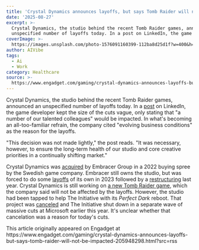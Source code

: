 ```yaml
---
title: 'Crystal Dynamics announces layoffs, but says Tomb Raider will not be impacted'
date: '2025-08-27'
excerpt: >-
  Crystal Dynamics, the studio behind the recent Tomb Raider games, announced an
  unspecified number of layoffs today. In a post on LinkedIn, the game de...
coverImage: >-
  https://images.unsplash.com/photo-1576091160399-112ba8d25d1f?w=400&h=200&fit=crop&auto=format
author: AIVibe
tags:
  - Ai
  - Work
category: Healthcare
source: >-
  https://www.engadget.com/gaming/crystal-dynamics-announces-layoffs-but-says-tomb-raider-will-not-be-impacted-205948298.html?src=rss
---
```

<p>Crystal Dynamics, the studio behind the recent Tomb Raider games, announced an unspecified number of layoffs today. In a <a data-i13n="elm:context_link;elmt:doNotAffiliate;cpos:1;pos:1" class="no-affiliate-link" href="https://www.linkedin.com/feed/update/urn:li:activity:7366524687985594369/"><ins>post</ins></a> on LinkedIn, the game developer kept the size of the cuts vague, only stating that &quot;a number of our talented colleagues&quot; would be impacted. In what&#39;s becoming an all-too-familiar refrain, the company cited &quot;evolving business conditions&quot; as the reason for the layoffs.</p>
<p>&quot;This decision was not made lightly,&quot; the post reads. &quot;It was necessary, however, to ensure the long-term health of our studio and core creative priorities in a continually shifting market.&quot;</p>
<span id="end-legacy-contents"></span><p>Crystal Dynamics was <a data-i13n="elm:context_link;elmt:doNotAffiliate;cpos:2;pos:1" class="no-affiliate-link" href="https://www.engadget.com/embracer-acquires-eidos-square-enix-montreal-and-other-studios-for-300-million-091019083.html"><ins>acquired</ins></a> by Embracer Group in a 2022 buying spree by the Swedish game company. Embracer still owns the studio, but was forced to do some <a data-i13n="elm:context_link;elmt:doNotAffiliate;cpos:3;pos:1" class="no-affiliate-link" href="https://www.engadget.com/embracer-announces-layoffs-and-game-cancellations-after-a-2-billion-deal-falls-through-144311854.html"><ins>layoffs</ins></a> of its own in 2023 followed by a <a data-i13n="elm:context_link;elmt:doNotAffiliate;cpos:4;pos:1" class="no-affiliate-link" href="https://www.engadget.com/embracer-group-is-splitting-up-its-messy-gaming-empire-into-three-different-companies-120006822.html"><ins>restructuring</ins></a> last year. Crystal Dynamics is still working on <a data-i13n="elm:context_link;elmt:doNotAffiliate;cpos:5;pos:1" class="no-affiliate-link" href="https://www.engadget.com/amazon-games-tomb-raider-crystal-dynamics-173848481.html">a new Tomb Raider game</a>, which the company said will not be affected by the layoffs. However, the studio had been tapped to help The Initiative with its <em>Perfect Dark</em> reboot. That project was <a data-i13n="elm:context_link;elmt:doNotAffiliate;cpos:6;pos:1" class="no-affiliate-link" href="https://www.engadget.com/gaming/xbox/microsoft-is-closing-the-studio-developing-the-perfect-dark-reboot-and-cancelling-the-game-182257902.html"><ins>canceled</ins></a> and The Initiative shut down in a separate wave of massive cuts at Microsoft earlier this year. It&#39;s unclear whether that cancelation was a reason for today&#39;s cuts.</p>This article originally appeared on Engadget at https://www.engadget.com/gaming/crystal-dynamics-announces-layoffs-but-says-tomb-raider-will-not-be-impacted-205948298.html?src=rss
